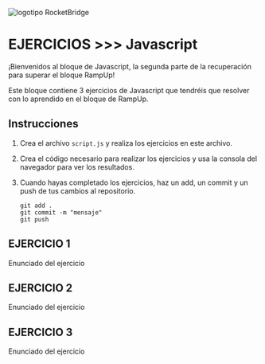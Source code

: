 ![logotipo RocketBridge](https://github.com/BeaSerrano/LandingRocketBridge/blob/main/img/logo-header.png "logotipo RocketBridge")

# EJERCICIOS >>> Javascript

¡Bienvenidos al bloque de Javascript, la segunda parte de la recuperación para superar el bloque RampUp!

Este bloque contiene 3 ejercicios de Javascript que tendréis que resolver con lo aprendido en el bloque de RampUp.

## Instrucciones

1. Crea el archivo `script.js` y realiza los ejercicios en este archivo.

2. Crea el código necesario para realizar los ejercicios y usa la consola del navegador para ver los resultados.

3. Cuando hayas completado los ejercicios, haz un add, un commit y un push de tus cambios al repositorio.
   ```
   git add .
   git commit -m "mensaje"
   git push
   ```


## EJERCICIO 1

Enunciado del ejercicio

## EJERCICIO 2

Enunciado del ejercicio

## EJERCICIO 3

Enunciado del ejercicio